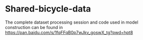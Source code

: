 # Shared-bicycle-data
The complete dataset processing session and code used in model construction can be found in https://pan.baidu.com/s/1fqFFqB0p7wJkv_goswX_tg?pwd=hpt8
